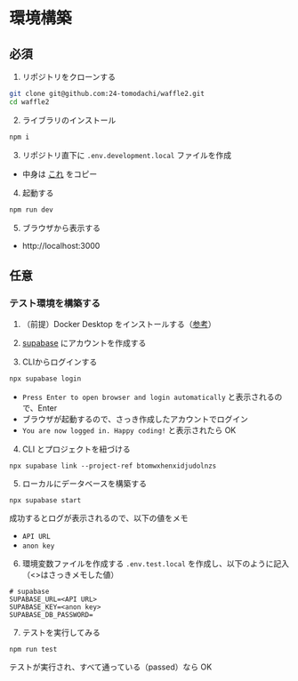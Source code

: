 # 環境構築
## 必須
1. リポジトリをクローンする
```sh
git clone git@github.com:24-tomodachi/waffle2.git
cd waffle2
```

2. ライブラリのインストール
```sh
npm i
```

3. リポジトリ直下に `.env.development.local` ファイルを作成
- 中身は [これ](https://discord.com/channels/1227430023808417822/1245541355229413386/1245541386204479569) をコピー

4. 起動する
```sh
npm run dev
```

5. ブラウザから表示する
- http://localhost:3000[](url)

## 任意
### テスト環境を構築する
1. （前提）Docker Desktop をインストールする（[参考](https://zenn.dev/seiya0/articles/tech-docker-desktop-for-win-install)）

2. [supabase](https://supabase.com/) にアカウントを作成する

3. CLIからログインする
```sh
npx supabase login
```
- `Press Enter to open browser and login automatically` と表示されるので、Enter
- ブラウザが起動するので、さっき作成したアカウントでログイン
- `You are now logged in. Happy coding!` と表示されたら OK

4. CLI とプロジェクトを紐づける
```
npx supabase link --project-ref btomwxhenxidjudolnzs
```

5. ローカルにデータベースを構築する
```
npx supabase start
```
成功するとログが表示されるので、以下の値をメモ
- `API URL`
- `anon key`

6.  環境変数ファイルを作成する
`.env.test.local` を作成し、以下のように記入（<>はさっきメモした値）
```
# supabase
SUPABASE_URL=<API URL>
SUPABASE_KEY=<anon key>
SUPABASE_DB_PASSWORD=
```

7. テストを実行してみる
```
npm run test
```

テストが実行され、すべて通っている（passed）なら OK
